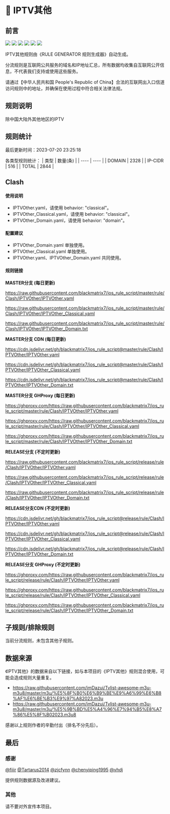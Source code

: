 # 🧸 IPTV其他

## 前言

![](https://shields.io/badge/-移除重复规则-ff69b4) ![](https://shields.io/badge/-DOMAIN与DOMAIN--SUFFIX合并-green) ![](https://shields.io/badge/-DOMAIN--SUFFIX间合并-critical) ![](https://shields.io/badge/-DOMAIN与DOMAIN--KEYWORD合并-9cf) ![](https://shields.io/badge/-DOMAIN--SUFFIX与DOMAIN--KEYWORD合并-blue) ![](https://shields.io/badge/-IP--CIDR(6)合并-blueviolet) 

IPTV其他规则由《RULE GENERATOR 规则生成器》自动生成。

分流规则是互联网公共服务的域名和IP地址汇总，所有数据均收集自互联网公开信息，不代表我们支持或使用这些服务。

请通过【中华人民共和国 People's Republic of China】合法的互联网出入口信道访问规则中的地址，并确保在使用过程中符合相关法律法规。

## 规则说明
除中国大陆外其他地区的IPTV

## 规则统计

最后更新时间：2023-07-20 23:25:18

各类型规则统计：
| 类型 | 数量(条)  | 
| ---- | ----  |
| DOMAIN | 2328  | 
| IP-CIDR | 516  | 
| TOTAL | 2844  | 


## Clash 

#### 使用说明
- IPTVOther.yaml，请使用 behavior: "classical"。
- IPTVOther_Classical.yaml，请使用 behavior: "classical"。
- IPTVOther_Domain.yaml，请使用 behavior: "domain"。

#### 配置建议
- IPTVOther_Domain.yaml 单独使用。
- IPTVOther_Classical.yaml 单独使用。
- IPTVOther.yaml、IPTVOther_Domain.yaml 共同使用。

#### 规则链接
**MASTER分支 (每日更新)**

https://raw.githubusercontent.com/blackmatrix7/ios_rule_script/master/rule/Clash/IPTVOther/IPTVOther.yaml

https://raw.githubusercontent.com/blackmatrix7/ios_rule_script/master/rule/Clash/IPTVOther/IPTVOther_Classical.yaml

https://raw.githubusercontent.com/blackmatrix7/ios_rule_script/master/rule/Clash/IPTVOther/IPTVOther_Domain.txt

**MASTER分支 CDN (每日更新)**

https://cdn.jsdelivr.net/gh/blackmatrix7/ios_rule_script@master/rule/Clash/IPTVOther/IPTVOther.yaml

https://cdn.jsdelivr.net/gh/blackmatrix7/ios_rule_script@master/rule/Clash/IPTVOther/IPTVOther_Classical.yaml

https://cdn.jsdelivr.net/gh/blackmatrix7/ios_rule_script@master/rule/Clash/IPTVOther/IPTVOther_Domain.txt

**MASTER分支 GHProxy (每日更新)**

https://ghproxy.com/https://raw.githubusercontent.com/blackmatrix7/ios_rule_script/master/rule/Clash/IPTVOther/IPTVOther.yaml

https://ghproxy.com/https://raw.githubusercontent.com/blackmatrix7/ios_rule_script/master/rule/Clash/IPTVOther/IPTVOther_Classical.yaml

https://ghproxy.com/https://raw.githubusercontent.com/blackmatrix7/ios_rule_script/master/rule/Clash/IPTVOther/IPTVOther_Domain.txt

**RELEASE分支 (不定时更新)**

https://raw.githubusercontent.com/blackmatrix7/ios_rule_script/release/rule/Clash/IPTVOther/IPTVOther.yaml

https://raw.githubusercontent.com/blackmatrix7/ios_rule_script/release/rule/Clash/IPTVOther/IPTVOther_Classical.yaml

https://raw.githubusercontent.com/blackmatrix7/ios_rule_script/release/rule/Clash/IPTVOther/IPTVOther_Domain.txt

**RELEASE分支CDN (不定时更新)**

https://cdn.jsdelivr.net/gh/blackmatrix7/ios_rule_script@release/rule/Clash/IPTVOther/IPTVOther.yaml

https://cdn.jsdelivr.net/gh/blackmatrix7/ios_rule_script@release/rule/Clash/IPTVOther/IPTVOther_Classical.yaml

https://cdn.jsdelivr.net/gh/blackmatrix7/ios_rule_script@release/rule/Clash/IPTVOther/IPTVOther_Domain.txt

**RELEASE分支 GHProxy (不定时更新)**

https://ghproxy.com/https://raw.githubusercontent.com/blackmatrix7/ios_rule_script/release/rule/Clash/IPTVOther/IPTVOther.yaml

https://ghproxy.com/https://raw.githubusercontent.com/blackmatrix7/ios_rule_script/release/rule/Clash/IPTVOther/IPTVOther_Classical.yaml

https://ghproxy.com/https://raw.githubusercontent.com/blackmatrix7/ios_rule_script/release/rule/Clash/IPTVOther/IPTVOther_Domain.txt

## 子规则/排除规则


当前分流规则，未包含其他子规则。

## 数据来源

《IPTV其他》的数据来自以下链接，如与本项目的《IPTV其他》规则混合使用，可能会造成规则大量重复。

- https://raw.githubusercontent.com/imDazui/Tvlist-awesome-m3u-m3u8/master/m3u/%E5%8F%B0%E6%B9%BE%E9%A6%99%E6%B8%AF%E6%BE%B3%E9%97%A82023.m3u
- https://raw.githubusercontent.com/imDazui/Tvlist-awesome-m3u-m3u8/master/m3u/%E5%9B%BD%E5%A4%96%E7%94%B5%E8%A7%86%E5%8F%B02023.m3u8


感谢以上规则作者的辛勤付出（排名不分先后）。

## 最后

### 感谢

[@fiiir](https://github.com/fiiir) [@Tartarus2014](https://github.com/Tartarus2014) [@zjcfynn](https://github.com/zjcfynn) [@chenyiping1995](https://github.com/chenyiping1995) [@vhdj](https://github.com/vhdj)

提供规则数据源及改进建议。

### 其他

请不要对外宣传本项目。